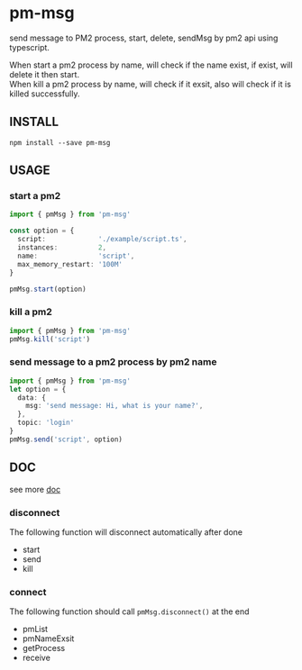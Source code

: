 # pm-msg
send message to PM2 process, start, delete, sendMsg by pm2 api using typescript.

When start a pm2 process by name, will check if the name exist, if exist, will delete it then start.    
When kill a pm2 process by name, will check if it exsit, also will check if it is killed successfully.

## INSTALL
```
npm install --save pm-msg
```

## USAGE
### start a pm2
```ts
import { pmMsg } from 'pm-msg'

const option = {
  script:             './example/script.ts',    
  instances:          2,    
  name:               'script',       
  max_memory_restart: '100M'          
}

pmMsg.start(option)
```

### kill a pm2
```ts
import { pmMsg } from 'pm-msg'
pmMsg.kill('script')
```

### send message to a pm2 process by pm2 name
```ts
import { pmMsg } from 'pm-msg'
let option = {
  data: {
    msg: 'send message: Hi, what is your name?',
  },
  topic: 'login'
}
pmMsg.send('script', option)
```

## DOC
see more [doc](https://github.com/lijiarui/pm-msg/tree/master/docs/index.md)
### disconnect
The following function will disconnect automatically after done
* start
* send
* kill

### connect
The following function should call `pmMsg.disconnect()` at the end
* pmList
* pmNameExsit
* getProcess
* receive
